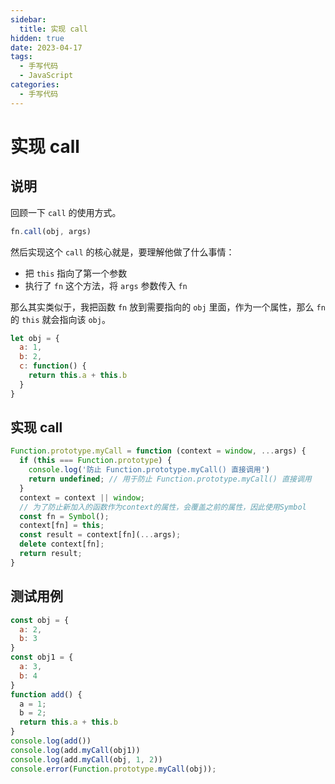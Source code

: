 ```yaml
---
sidebar:
  title: 实现 call
hidden: true
date: 2023-04-17
tags:
  - 手写代码
  - JavaScript
categories:
  - 手写代码
---
```


# 实现 call

## 说明

回顾一下 `call` 的使用方式。

```js
fn.call(obj, args)
```
然后实现这个 `call` 的核心就是，要理解他做了什么事情：
  - 把 `this` 指向了第一个参数
  - 执行了 `fn` 这个方法，将 `args` 参数传入 `fn`

那么其实类似于，我把函数 `fn` 放到需要指向的 `obj` 里面，作为一个属性，那么 `fn` 的 `this` 就会指向该 `obj`。

```js
let obj = {
  a: 1,
  b: 2,
  c: function() {
    return this.a + this.b
  }
}

```

## 实现 call

```js
Function.prototype.myCall = function (context = window, ...args) {
  if (this === Function.prototype) {
    console.log('防止 Function.prototype.myCall() 直接调用')
    return undefined; // 用于防止 Function.prototype.myCall() 直接调用
  }
  context = context || window;
  // 为了防止新加入的函数作为context的属性，会覆盖之前的属性，因此使用Symbol
  const fn = Symbol();
  context[fn] = this;
  const result = context[fn](...args);
  delete context[fn];
  return result;
}
```

## 测试用例
```js
const obj = {
  a: 2,
  b: 3
}
const obj1 = {
  a: 3,
  b: 4
}
function add() {
  a = 1;
  b = 2;
  return this.a + this.b
}
console.log(add())
console.log(add.myCall(obj1))
console.log(add.myCall(obj, 1, 2))
console.error(Function.prototype.myCall(obj));
```